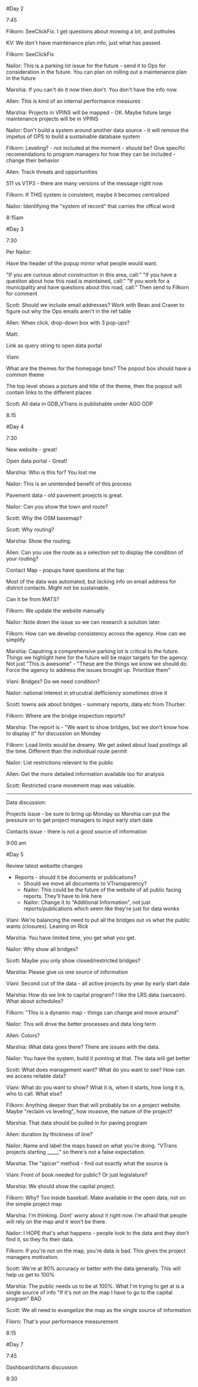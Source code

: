 #Day 2

7:45

Filkorn: SeeClickFix. I get questions about mowing a lot, and potholes

KV: We don't have maintenance plan info, just what has passed.

Filkorn: SeeClickFix

Nailor: This is a parking lot issue for the future - send it to Ops for consideration in the future. You can plan on rolling out a maintenance plan in the future 

Marshia: If you can't do it now then don't. You don't have the info now.

Allen: This is kind of an internal performance measures

Marshia: Projects in VPINS will be mapped - OK. Maybe future large maintenance projects will be in VPINS

Nailor: Don't build a system around another data source - it will remove the impetus of OPS to build a sustainable database system

Filkorn: Leveling? - not included at the moment - should be? Give specific recomendations to program managers for how they can be included - change their behavior

Allen: Track threats and opportunities

511 vs VTP3 - there are many versions of the message right now

Filkorn: If THIS system is consistent, maybe it becomes centralized

Nailor: Identifying the "system of record" that carries the offical word

8:15am

#Day 3

7:30

Per Nailor:

Have the header of the popup mirror what people would want.

"If you are curious about construction in this area, call:"
"If you have a question about how this road is maintained, call:"
"If you work for a municipality and have questions about this road, call:"
Then send to Filkorn for comment

Scott: Should we include email addresses? Work with Bean and Craver to figure out why the Ops emails aren't in the ref table

Allen: When click, drop-down box with 3 pop-ups?


Matt:

Link as query string to open data portal

Viani: 

What are the themes for the homepage bins? The popout box should have a common theme

The top level shows a picture and title of the theme, then the popout will contain links to the different places

Scott: All data in GDB_VTrans is publishable under AGO ODP

8:15


#Day 4

7:30

New website - great!

Open data portal - Great! 

Marshia: Who is this for? You lost me

Nailor: This is an unintended benefit of this process 

Pavement data - old pavement proejcts is great.

Nailor: Can you show the town and route?

Scott: Why the OSM basemap?

Scott: Why routing?

Marshia: Show the routing.

Allen: Can you use the route as a selection set to display the condition of your routing?

Contact Map - popups have questions at the top

Most of the data was automated, but lacking info on email address for district contacts. Might not be sustainable.

Can it be from MATS?

Filkorn: We update the website manually

Nailor: Note down the issue so we can research a solution later.

Filkorn: How can we develop consistency across the agency. How can we simplify 

Marshia: Caputring a comprehensive parking lot is critical to the future. Things we highlight here for the future will be major targets for the agency. Not just "This is awesome" - "These are the things we know we should do. Force the agency to address the issues brought up. Prioritize them"

Viani: Bridges? Do we need condition?

Nailor: national interest in strucutral defficiency sometimes drive it

Scott: towns ask about bridges - summary reports, data etc from Thurber.

Filkorn: Where are the bridge inspection reports?

Marshia: The report is - "We want to show bridges, but we don't know how to display it" for discussion on Monday

Filkorn: Load limits would be dreamy. We get asked about load postings all the time. Different than the individual route permit

Nailor: List restrictions relevant to the public

Allen: Get the more detailed information available too for analysis

Scott: Restricted crane movement map was valuable. 

------

Data discussion:

Projects issue - be sure to bring up Monday so Marshia can put the pressure on to get project managers to input early start date

Contacts issue - there is not a good source of information 

9:00 am

#Day 5

Review latest websitte changes

- Reports - should it be documents or publications?
  - Should we move all documents to VTransparency?
  - Nailor: This could be the future of the website of all public facing reports. They'll have to link here
  - Nailor: Change it to "Additional Information", not just reports/publications which seem like they're just for data wonks
 
Viani: We're balancing the need to put all the bridges out vs what the public wants (closures). Leaning on Rick

Marshia: You have limited time, you get what you get.

Nailor: Why show all bridges?

Scott: Maybe you only show closed/restricted bridges?

Marshia: Please give us one source of information 

Viani: Second cut of the data - all active projects by year by early start date

Marshia: How do we link to capital program? I like the LRS data (sarcasm). What about schedules?

Filkorn: "This is a dynamic map - things can change and move around"

Nailor: This will drive the better processes and data long term

Allen: Colors?

Marshia: What data goes there? There are issues with the data. 

Nailor: You have the system, build it pointing at that. The data will get better

Scott: What does management want? What do you want to see? How can we access reilable data?

Viani: What do you want to show? What it is, when it starts, how long it is, who to call. What else?

Filkorn: Anything deeper than that will probably be on a project website. Maybe "reclaim vs leveling", how invasive, the nature of the project? 

Marshia: That data should be pulled in for paving program

Allen: duration by thickness of line?

Nailor: Name and label the maps based on what you're doing. "VTrans projects starting _____" so there's not a false expectation. 

Marshia: The "spicer" method - find out exactly what the source is

Viani: Front of book needed for public? Or just legislature?

Marshia: We should show the capital project.

Filkorn: Why? Too inside baseball. Make available in the open data, not on the simple project map

Marshia: I'm thinking. Dont' worry about it right now. I'm afraid that people will rely on the map and it won't be there.

Nailor: I HOPE that's what happens - people look to the data and they don't find it, so they fix their data.

Filkorn: If you're not on the map, you're data is bad. This gives the project managers motivation.

Scott: We're at 90% accuracy or better with the data generally. This will help us get to 100%

Marshia: The public needs us to be at 100%. What I'm trying to get at is a single source of info "If it's not on the map I have to go to the capital program" BAD

Scott: We all need to evangelize the map as the single source of information

Filorn: That's your performance measurement

8:15

#Day 7

7:45

Dashboard/charts discussion

8:30
